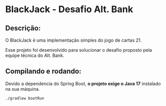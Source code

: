 # BlackJack - Desafio Alt. Bank

## Descrição:
O BlackJack é uma implementação simples do jogo de cartas 21.

Esse projeto foi desenvolvido para solucionar o desafio proposto pela equipe técnica do Alt. Bank. 


## Compilando e rodando:
Devido a dependencia do Spring Boot, **o projeto exige o Java 17** instalado na sua máquina.


```./gradlew bootRun```

